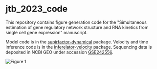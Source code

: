 # jtb_2023_code

This repository contains figure generation code for the "Simultaneous estimation of gene regulatory network structure and RNA kinetics from single cell gene expression" manuscript.

Model code is in the [supirfactor-dynamical](https://github.com/GreshamLab/supirfactor-dynamical) package.
Velocity and time inference code is in the [inferelator-velocity](https://github.com/flatironinstitute/inferelator-velocity) package.
Sequencing data is deposited in NCBI GEO under accession [GSE242556](https://www.ncbi.nlm.nih.gov/geo/query/acc.cgi?acc=GSE242556).


![Figure 1](https://github.com/GreshamLab/jtb_2023_code/blob/main/Figures/Figure_1.png?raw=true)

